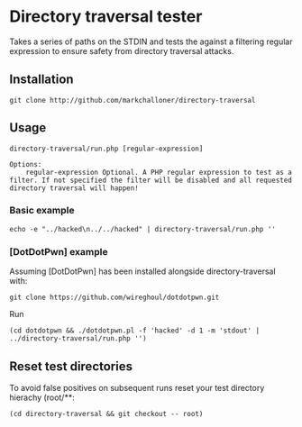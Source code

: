 # Directory traversal tester

Takes a series of paths on the STDIN and tests the against a filtering regular expression to ensure safety from directory traversal attacks.

## Installation

```
git clone http://github.com/markchalloner/directory-traversal
```

## Usage

```
directory-traversal/run.php [regular-expression]

Options:
    regular-expression Optional. A PHP regular expression to test as a filter. If not specified the filter will be disabled and all requested directory traversal will happen!
```

### Basic example

```
echo -e "../hacked\n../../hacked" | directory-traversal/run.php ''
```

### [DotDotPwn] example

Assuming [DotDotPwn] has been installed alongside directory-traversal with:

```
git clone https://github.com/wireghoul/dotdotpwn.git
```

Run

```
(cd dotdotpwn && ./dotdotpwn.pl -f 'hacked' -d 1 -m 'stdout' | ../directory-traversal/run.php '')
```

## Reset test directories

To avoid false positives on subsequent runs reset your test directory hierachy (root/**:

```
(cd directory-traversal && git checkout -- root)
```

